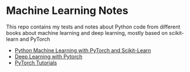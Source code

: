 Machine Learning Notes
======================
This repo contains my tests and notes about Python code from different books
about machine learning and deep learning, mostly based on scikit-learn and PyTorch 

* [Python Machine Learning with PyTorch and Scikit-Learn](pml3/)
* [Deep Learning with Pytorch](dlwpt/)
* [PyTorch Tutorials](pytorch_tut/)

